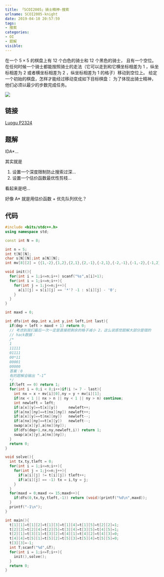 ```yaml
---
title: 「SCOI2005」骑士精神-搜索
urlname: SCOI2005-knight
date: 2019-04-10 20:57:59
tags:
- 搜索
categories:
- OI
- 题解
visible:
---
```


在一个 $5 \times 5$ 的棋盘上有 $12$ 个白色的骑士和 $12$ 个黑色的骑士， 且有一个空位。在任何时候一个骑士都能按照骑士的走法（它可以走到和它横坐标相差为 $1$ ，纵坐标相差为 $2$ 或者横坐标相差为 $2$ ，纵坐标相差为 $1$ 的格子）移动到空位上。 给定一个初始的棋盘，怎样才能经过移动变成如下目标棋盘： 为了体现出骑士精神，他们必须以最少的步数完成任务。

![](https://lydsy.com/JudgeOnline/upload/201303/aa.jpg)

<!-- more -->

## 链接

[Luogu P2324](https://www.luogu.org/problemnew/show/P2324)

## 题解

IDA*...

其实就是

1. 设置一个深度限制防止搜索过深...
2. 设置一个估价函数最优性剪枝...

看起来是吧...

好像 A* 就是用估价函数 + 优先队列优化？

## 代码

```cpp
#include <bits/stdc++.h>
using namespace std;

const int N = 8;

int n = 5;
int t[N][N];
char s[N][N];int a[N][N];
int mv[8][2] = {{1,-2},{1,2},{2,1},{2,-1},{-2,1},{-2,-1},{-1,-2},{-1,2}};

void init(){
  for(int i = 1;i<=n;i++) scanf("%s",s[i]+1);
  for(int i = 1;i<=n;i++){
    for(int j = 1;j<=n;j++){
      a[i][j] = s[i][j] == '*'? -1 : s[i][j] - '0';
    }
  }
}

int maxd = 0;

int dfs(int dep,int x,int y,int left,int last){
  if(dep + left > maxd + 1) return 0;
  // 考虑到我们最后一次一定是直接把剩余的格子减小 2，这么说感觉题解大部分是错的
  // hack数据：
  /* 
  1
  11111
  01111
  00*11
  00001
  00000
  答案：0
  有的题解会输出 “-1”
  */ 
  if(left == 0) return 1;
  for(int i = 0;i < 8;i++)if(i != 7 - last){
    int nx = x + mv[i][0],ny = y + mv[i][1];
    if(nx < 1 || nx > n || ny < 1 || ny > n) continue;
    int newleft = left;
    if(a[x][y]==t[x][y])     newleft++;
    if(a[nx][ny]==t[nx][ny]) newleft++;
    if(a[x][y]==t[nx][ny])   newleft--;
    if(a[nx][ny]==t[x][y])   newleft--;
    swap(a[x][y],a[nx][ny]);
    if(dfs(dep+1,nx,ny,newleft,i)) return 1;
    swap(a[x][y],a[nx][ny]);
  }
  return 0;
}

void solve(){
  int tx,ty,tleft = 0;
  for(int i = 1;i<=n;i++){
    for(int j = 1;j<=n;j++){
      if(a[i][j] != t[i][j]) tleft++;
      if(a[i][j] == -1) tx = i,ty = j;
    }
  }
  for(maxd = 0;maxd <= 15;maxd++){
    if(dfs(0,tx,ty,tleft,-1)) return (void)(printf("%d\n",maxd)); 
  }
  printf("-1\n");
}

int main(){
  t[1][1]=t[1][2]=t[1][3]=t[1][4]=t[1][5]=t[2][2]=1;
  t[2][3]=t[2][4]=t[2][5]=t[3][4]=t[3][5]=t[4][5]=1;
  t[2][1]=t[3][1]=t[3][2]=t[4][1]=t[4][2]=t[4][3]=0;
  t[4][4]=t[5][1]=t[5][2]=t[5][3]=t[5][4]=t[5][5]=0;
  t[3][3]=-1;
  int T;scanf("%d",&T);
  for(int i = 1;i<=T;i++){
    init(),solve();
  }
  return 0;
}
```


